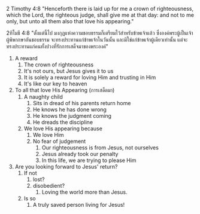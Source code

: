 2 Timothy 4:8 "Henceforth there is laid up for me a crown of righteousness, which the Lord, the righteous judge, shall give me at that day: and not to me only, but unto all them also that love his appearing."

2ทิโมธี 4:8 "ตั้งแต่นี้ไป มงกุฎแห่งความชอบธรรมก็เตรียมไว้สำหรับข้าพเจ้าแล้ว ซึ่งองค์พระผู้เป็นเจ้า ผู้พิพากษาอันชอบธรรม จะทรงประทานแก่ข้าพเจ้าในวันนั้น และมิใช่แก่ข้าพเจ้าผู้เดียวเท่านั้น แต่จะทรงประทานแก่คนทั้งปวงที่รักการเสด็จมาของพระองค์"

1. A reward
   1. The crown of righteousness
   2. It's not ours, but Jesus gives it to us
   3. It is solely a reward for loving Him and trusting in Him
   4. It's like our key to heaven
2. To all that love His Appearing (การเสด็ตมา)
   1. A naughty child
      1. Sits in dread of his parents return home
      2. He knows he has done wrong
      3. He knows the judgment coming
      4. He dreads the discipline
   2. We love His appearing because
      1. We love Him
      2. No fear of judgement
         1. Our righteousness is from Jesus, not ourselves
         2. Jesus already took our penalty
         3. In this life, we are trying to please Him
3. Are you looking forward to Jesus' return?
   1. If not
      1. lost?
      2. disobedient?
         1. Loving the world more than Jesus.
   2. Is so
      1. A truly saved person living for Jesus!